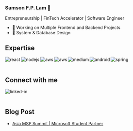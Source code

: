 ### Samson F.P. Lam 👋
Entrepreneurship | FinTech Accelerator | Software Engineer
- 🔭 Working on Multiple Frontend and Backend Projects
- 🌱 System & Database Design


## Expertise
<img align="left" alt="react" src="https://img.shields.io/badge/react%20-%2320232a.svg?&style=for-the-badge&logo=react&logoColor=%2361DAFB" />
<img align="left" alt="nodejs" src="https://img.shields.io/badge/node.js%20-%2343853D.svg?&style=for-the-badge&logo=node.js&logoColor=white" />
<img align="left" alt="aws" src="https://img.shields.io/badge/Azure-%23232F3E?logo=microsoftazure&logoColor=blue&style=for-the-badge" />
<img align="left" alt="aws" src="https://img.shields.io/badge/AWS-%23232F3E?logo=amazon-aws&logoColor=white&style=for-the-badge" />
<img align="left" alt="medium" src="https://img.shields.io/badge/postgres-%23316192.svg?&style=for-the-badge&logo=postgresql&logoColor=white" />
<img align="left" alt="android" src="https://img.shields.io/badge/Android-3DDC84?logo=android&logoColor=white&style=for-the-badge" />
<img align="left" alt="spring" src="https://img.shields.io/badge/spring%20-%236DB33F.svg?&style=for-the-badge&logo=spring&logoColor=white" />

<br>
<br>

## Connect with me
[<img align="left" alt="linked-in" src="https://img.shields.io/badge/linkedin-%230077B5.svg?&style=for-the-badge&logo=linkedin&logoColor=white" />](https://www.linkedin.com/in/samson-lam/)

<br>
<br>

## Blog Post
<!-- BLOG-POST-LIST:START -->
- [Asia MSP Summit | Microsoft Student Partner](https://medium.com/@samsonllam/asia-msp-summit-microsoft-student-partner-12b615aabb5d?source=rss-fee70c7e621a------2)
<!-- BLOG-POST-LIST:END -->

